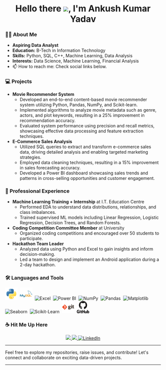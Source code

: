 <h1 align="center"> Hello there <img src="https://media.giphy.com/media/hvRJCLFzcasrR4ia7z/giphy.gif" width="30px"/>, I'm Ankush Kumar Yadav</h1>

### 👨‍💻 About Me 
- **Aspiring Data Analyst**
- **Education:** B-Tech in Information Technology
- **Skills:** Python, SQL, C++, Machine Learning, Data Analysis
- **Interests:** Data Science, Machine Learning, Financial Analysis
- 📫 How to reach me: Check social links below.

### 💻 Projects
- **Movie Recommender System**
  - Developed an end-to-end content-based movie recommender system utilizing Python, Pandas, NumPy, and Scikit-learn.
  - Implemented algorithms to analyze movie metadata such as genre, actors, and plot keywords, resulting in a 25% improvement in recommendation accuracy.
  - Evaluated system performance using precision and recall metrics, showcasing effective data processing and feature extraction techniques.
- **E-Commerce Sales Analysis**
  - Utilized SQL queries to extract and transform e-commerce sales data, driving detailed analysis and enabling targeted marketing strategies.
  - Employed data cleaning techniques, resulting in a 15% improvement in sales forecasting accuracy.
  - Developed a Power BI dashboard showcasing sales trends and patterns in cross-selling opportunities and customer engagement.

### 💼 Professional Experience
- **Machine Learning Training + Internship** at I.T. Education Centre
  - Performed EDA to understand data distributions, relationships, and class imbalances.
  - Trained supervised ML models including Linear Regression, Logistic Regression, Decision Trees, and Random Forests.
- **Coding Competition Committee Member** at University
  - Organized coding competitions and encouraged over 50 students to participate.
- **Hackathon Team Leader**
  - Analyzed data using Python and Excel to gain insights and inform decision-making.
  - Led a team to design and implement an Android application during a 2-day hackathon.

### 🛠️ Languages and Tools 
<div>
  <img src="https://github.com/devicons/devicon/blob/master/icons/python/python-original.svg" title="Python" alt="Python" width="40" height="40"/>&nbsp;
  <img src="https://github.com/devicons/devicon/blob/master/icons/mysql/mysql-original-wordmark.svg" title="MySQL" alt="MySQL" width="40" height="40"/>&nbsp;
  <img src="https://img.icons8.com/color/48/000000/ms-excel.png" title="Excel" alt="Excel" width="40" height="40"/>&nbsp;
  <img src="https://img.icons8.com/color/48/000000/power-bi.png" title="Power BI" alt="Power BI" width="40" height="40"/>&nbsp;
  <img src="https://seeklogo.com/images/N/numpy-logo-479C24EC79-seeklogo.com.png" title="NumPy" alt="NumPy" width="40" height="40"/>&nbsp;
  <img src="https://upload.wikimedia.org/wikipedia/commons/e/ed/Pandas_logo.svg" title="Pandas" alt="Pandas" width="40" height="40"/>&nbsp;
  <img src="https://upload.wikimedia.org/wikipedia/commons/0/01/Created_with_Matplotlib-logo.svg" title="Matplotlib" alt="Matplotlib" width="40" height="40"/>&nbsp;
  <img src="https://seaborn.pydata.org/_static/logo-wide-lightbg.svg" title="Seaborn" alt="Seaborn" width="40" height="40"/>&nbsp;
  <img src="https://scikit-learn.org/stable/_static/scikit-learn-logo-small.png" title="Scikit-Learn" alt="Scikit-Learn" width="40" height="40"/>&nbsp;
  <img src="https://github.com/devicons/devicon/blob/master/icons/git/git-original-wordmark.svg" title="Git" alt="Git" width="40" height="40"/>&nbsp;
  <img src="https://github.com/devicons/devicon/blob/master/icons/github/github-original-wordmark.svg" title="GitHub" alt="GitHub" width="40" height="40"/>&nbsp;
</div>  

### ☕ Hit Me Up Here
<p align="center">
	<a href="https://github.com/ankushky01" alt="Github" title="github">
       <img src="https://img.shields.io/badge/For_More_Useful_Repos-15k?style=for-the-badge&color=2088FF&logo=github&logoColor=fff"/>
    </a>
    <a href="https://github.com/ankushky01/ankushky01" alt="Github Stars" title="Star Mark Repo">
        <img src="https://img.shields.io/badge/Shower_stars_if_you_like_my_repos-15k?style=for-the-badge&color=ffd000&logo=apachespark&logoColor=black"/>
    </a>
    <a href="https://www.linkedin.com/in/ankushkumaryadav1/">
        <img src="https://img.shields.io/badge/For_Professional_Updates-15k?style=for-the-badge&color=0a66c2&logo=linkedin" alt="LinkedIn"/>
    </a>
</p>

---

Feel free to explore my repositories, raise issues, and contribute! Let's connect and collaborate on exciting data-driven projects.

---
